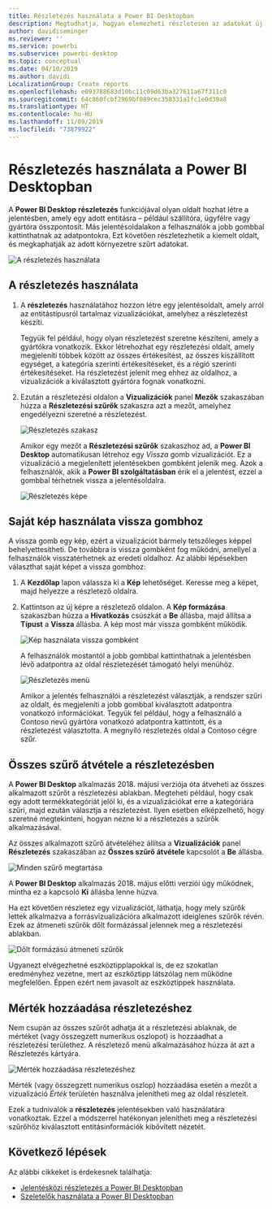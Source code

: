 ```yaml
---
title: Részletezés használata a Power BI Desktopban
description: Megtudhatja, hogyan elemezheti részletesen az adatokat új jelentésoldalon a Power BI Desktopban.
author: davidiseminger
ms.reviewer: ''
ms.service: powerbi
ms.subservice: powerbi-desktop
ms.topic: conceptual
ms.date: 04/10/2019
ms.author: davidi
LocalizationGroup: Create reports
ms.openlocfilehash: e093788683d10bc11c09d63ba327611a67f311c0
ms.sourcegitcommit: 64c860fcbf2969bf089cec358331a1fc1e0d39a8
ms.translationtype: HT
ms.contentlocale: hu-HU
ms.lasthandoff: 11/09/2019
ms.locfileid: "73879922"
---
```

# <a name="use-drillthrough-in-power-bi-desktop"></a>Részletezés használata a Power BI Desktopban
A **Power BI Desktop** **részletezés** funkciójával olyan oldalt hozhat létre a jelentésben, amely egy adott entitásra – például szállítóra, ügyfélre vagy gyártóra összpontosít. Más jelentésoldalakon a felhasználók a jobb gombbal kattinthatnak az adatpontokra. Ezt követően részletezhetik a kiemelt oldalt, és megkaphatják az adott környezetre szűrt adatokat.

![A részletezés használata](media/desktop-drillthrough/drillthrough_01.png)

## <a name="using-drillthrough"></a>A részletezés használata
1. A **részletezés** használatához hozzon létre egy jelentésoldalt, amely arról az entitástípusról tartalmaz vizualizációkat, amelyhez a részletezést készíti. 

    Tegyük fel például, hogy olyan részletezést szeretne készíteni, amely a gyártókra vonatkozik. Ekkor létrehozhat egy részletezési oldalt, amely megjeleníti többek között az összes értékesítést, az összes kiszállított egységet, a kategória szerinti értékesítéseket, és a régió szerinti értékesítéseket. Ha részletezést jelenít meg ehhez az oldalhoz, a vizualizációk a kiválasztott gyártóra fognak vonatkozni.

2. Ezután a részletezési oldalon a **Vizualizációk** panel **Mezők** szakaszában húzza a **Részletezési szűrők** szakaszra azt a mezőt, amelyhez engedélyezni szeretné a részletezést.

    ![Részletezés szakasz](media/desktop-drillthrough/drillthrough_02.png)

    Amikor egy mezőt a **Részletezési szűrők** szakaszhoz ad, a **Power BI Desktop** automatikusan létrehoz egy *Vissza* gomb vizualizációt. Ez a vizualizáció a megjelenített jelentésekben gombként jelenik meg. Azok a felhasználók, akik a **Power BI szolgáltatásban** érik el a jelentést, ezzel a gombbal térhetnek vissza a jelentésoldalra.

    ![Részletezés képe](media/desktop-drillthrough/drillthrough_03.png)

## <a name="use-your-own-image-for-a-back-button"></a>Saját kép használata vissza gombhoz    
 A vissza gomb egy kép, ezért a vizualizációt bármely tetszőleges képpel behelyettesítheti. De továbbra is vissza gombként fog működni, amellyel a felhasználók visszatérhetnek az eredeti oldalhoz. Az alábbi lépésekben választhat saját képet a vissza gombhoz:

1. A **Kezdőlap** lapon válassza ki a **Kép** lehetőséget. Keresse meg a képet, majd helyezze a részletező oldalra.

2. Kattintson az új képre a részletező oldalon. A **Kép formázása** szakaszban húzza a **Hivatkozás** csúszkát a **Be** állásba, majd állítsa a **Típust** a **Vissza** állásba. A kép most már vissza gombként működik.

    ![Kép használata vissza gombként](media/desktop-drillthrough/drillthrough_05.png)

    
     A felhasználók mostantól a jobb gombbal kattinthatnak a jelentésben lévő adatpontra az oldal részletezését támogató helyi menühöz. 

    ![Részletezés menü](media/desktop-drillthrough/drillthrough_04.png)

    Amikor a jelentés felhasználói a részletezést választják, a rendszer szűri az oldalt, és megjeleníti a jobb gombbal kiválasztott adatpontra vonatkozó információkat. Tegyük fel például, hogy a felhasználó a Contoso nevű gyártóra vonatkozó adatpontra kattintott, és a részletezést választotta. A megnyíló részletezés oldal a Contoso cégre szűr.

## <a name="pass-all-filters-in-drillthrough"></a>Összes szűrő átvétele a részletezésben

A **Power BI Desktop** alkalmazás 2018. májusi verziója óta átveheti az összes alkalmazott szűrőt a részletezési ablakban. Megteheti például, hogy csak egy adott termékkategóriát jelöl ki, és a vizualizációkat erre a kategóriára szűri, majd ezután választja a részletezést. Ilyen esetben elképzelhető, hogy szeretné megtekinteni, hogyan nézne ki a részletezés a szűrők alkalmazásával.

Az összes alkalmazott szűrő átvételéhez állítsa a **Vizualizációk** panel **Részletezés** szakaszában az **Összes szűrő átvétele** kapcsolót a **Be** állásba. 

![Minden szűrő megtartása](media/desktop-drillthrough/drillthrough_06.png)

A **Power BI Desktop** alkalmazás 2018. május előtti verziói úgy működnek, mintha ez a kapcsoló **Ki** állásba lenne húzva.

Ha ezt követően részletez egy vizualizációt, láthatja, hogy mely szűrők lettek alkalmazva a forrásvizualizációra alkalmazott ideiglenes szűrők révén. Ezek az átmeneti szűrők dőlt formázással jelennek meg a részletezési ablakban. 

![Dőlt formázású átmeneti szűrők](media/desktop-drillthrough/drillthrough_07.png)

Ugyanezt elvégezhetné eszköztipplapokkal is, de ez szokatlan eredményhez vezetne, mert az eszköztipp látszólag nem működne megfelelően. Éppen ezért nem javasolt az eszköztippek használata.

## <a name="add-a-measure-to-drillthrough"></a>Mérték hozzáadása részletezéshez

Nem csupán az összes szűrőt adhatja át a részletezési ablaknak, de mértéket (vagy összegzett numerikus oszlopot) is hozzáadhat a részletezési területhez. A részletező menü alkalmazásához húzza át azt a Részletezés kártyára. 

![Mérték hozzáadása részletezéshez](media/desktop-drillthrough/drillthrough_08.png)

Mérték (vagy összegzett numerikus oszlop) hozzáadása esetén a mezőt a vizualizáció *Érték* területén használva jelenítheti meg az oldal részleteit.

Ezek a tudnivalók a **részletezés** jelentésekben való használatára vonatkoztak. Ezzel a módszerrel hatékonyan jelenítheti meg a részletezési szűrőhöz kiválasztott entitásinformációk kibővített nézetét.

## <a name="next-steps"></a>Következő lépések

Az alábbi cikkeket is érdekesnek találhatja:

* [Jelentésközi részletezés a Power BI Desktopban](desktop-cross-report-drill-through.md)
* [Szeletelők használata a Power BI Desktopban](visuals/power-bi-visualization-slicers.md)

